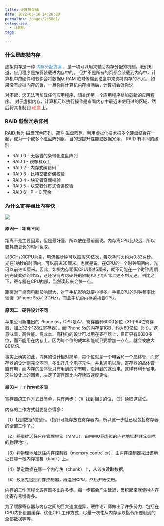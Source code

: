 ```yaml
---
title: 计算机存储
date: 2022-05-16 14:26:20
permalink: /pages/2c58e1/
categories:
  - 计算机
tags:
  - 
---
```

### 什么是虚拟内存

虚拟内存是一种 <font color=#3498db>内存分配方案</font> ，是一项可以用来辅助内存分配的机制。我们知道，应用程序是按页装载进内存中的。
但并不是所有的页都会装载到内存中，计算机中的硬件和软件会将数据从 RAM 临时传输到磁盘中来弥补内存的不足。
如果没有虚拟内存的话，一旦你将计算机内存填满后，计算机会对你说

对不起，您无法再加载任何应用程序，请关闭另一个应用程序以加载新的应用程序。
对于虚拟内存，计算机可以执行操作是查看内存中最近未使用过的区域，然后将其复制到 <font color=#e74c3c>硬盘</font> 上。

### RAID 磁盘冗余阵列

RAID 称为 磁盘冗余阵列，简称 磁盘阵列。利用虚拟化技术把多个硬盘结合在一起，成为一个或多个磁盘阵列组，目的是提升性能或数据冗余。
RAID 有不同的级别

- RAID 0 - 无容错的条带化磁盘阵列
- RAID 1 - 镜像和双工
- RAID 2 - 内存式纠错码
- RAID 3 - 比特交错奇偶校验
- RAID 4 - 块交错奇偶校验
- RAID 5 - 块交错分布式奇偶校验
- RAID 6 - P + Q 冗余


### 为什么寄存器比内存快

![](https://qiniu.espe.work/blog/20220516151553.png)

#### 原因一：距离不同

距离不是主要因素，但是最好懂，所以放在最前面说。内存离CPU比较远，所以要耗费更长的时间读取。

以3GHz的CPU为例，电流每秒钟可以振荡30亿次，每次耗时大约为0.33纳秒。光在1纳秒的时间内，可以前进30厘米。也就是说，在CPU的一个时钟周期内，光可以前进10厘米。因此，如果内存距离CPU超过5厘米，就不可能在一个时钟周期内完成数据的读取，这还没有考虑硬件的限制和电流实际上达不到光速。相比之下，寄存器在CPU内部，当然读起来会快一点。

距离对于桌面电脑影响很大，对于手机影响就要小得多。手机CPU的时钟频率比较慢（iPhone 5s为1.3GHz），而且手机的内存紧挨着CPU。

#### 原因二：硬件设计不同

苹果公司新推出的iPhone 5s，CPU是A7，寄存器有6000多位（31个64位寄存器，加上32个128位寄存器）。而iPhone 5s的内存是1GB，约为80亿位（bit）。这意味着，高性能、高成本、高耗电的设计可以用在寄存器上，反正只有6000多位，而不能用在内存上。因为每个位的成本和能耗只要增加一点点，就会被放大80亿倍。

事实上确实如此，内存的设计相对简单，每个位就是一个电容和一个晶体管，而寄存器的设计则完全不同，多出好几个电子元件。并且通电以后，寄存器的晶体管一直有电，而内存的晶体管只有用到的才有电，没用到的就没电，这样有利于省电。这些设计上的因素，决定了寄存器比内存读取速度更快。

#### 原因三：工作方式不同

寄存器的工作方式很简单，只有两步：（1）找到相关的位，（2）读取这些位。

内存的工作方式就要复杂得多：

（1）找到数据的指针。（指针可能存放在寄存器内，所以这一步就已经包括寄存器的全部工作了。）

（2）将指针送往内存管理单元（MMU），由MMU将虚拟的内存地址翻译成实际的物理地址。

（3）将物理地址送往内存控制器（memory controller），由内存控制器找出该地址在哪一根内存插槽（bank）上。

（4）确定数据在哪一个内存块（chunk）上，从该块读取数据。

（5）数据先送回内存控制器，再送回CPU，然后开始使用。

内存的工作流程比寄存器多出许多步。每一步都会产生延迟，累积起来就使得内存比寄存器慢得多。

为了缓解寄存器与内存之间的巨大速度差异，硬件设计师做出了许多努力，包括在CPU内部设置缓存、优化CPU工作方式，尽量一次性从内存读取指令所要用到的全部数据等等。

